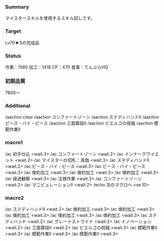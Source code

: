 ### Summary

マイスタースキルを使用するスキル回しです。

### Target

Lv70★3の完成品

### Status

作業：1580
加工：1418
CP：470
食事：てんぷらHQ

### 初期品質

7800～

### Additional

/aaction clear
/aaction コンファートゾーン
/aaction ステディハンドII
/aaction ピース・バイ・ピース
/aaction 工面算段II
/aaction ビエルゴの祝福
/aaction 模範作業II

### macro1

/ac 初手仕込 <wait.3>
/ac コンファートゾーン <wait.2>
/ac インナークワイエット <wait.2>
/ac マイスターの切札：真価 <wait.3>
/ac ステディハンドII <wait.2>
/ac ピース・バイ・ピース <wait.3>
/ac ピース・バイ・ピース <wait.3>
/ac 倹約加工 <wait.3>
/ac 倹約加工 <wait.3>
/ac 倹約加工 <wait.3>
/ac 経過観察 <wait.3>
/ac 注視作業 <wait.3>
/ac コンファートゾーン <wait.2>
/ac マニピュレーションII <wait.2>
/echo 次のマクロへ <se.10>

### macro2

/ac ステディハンドII <wait.2>
/ac 倹約加工 <wait.3>
/ac 倹約加工 <wait.3>
/ac 倹約加工 <wait.3>
/ac 倹約加工 <wait.3>
/ac 倹約加工 <wait.3>
/ac ステディハンド <wait.2>
/ac グレートストライド <wait.2>
/ac イノベーション <wait.2>
/ac 工面算段II <wait.2>
/ac ビエルゴの祝福 <wait.3>
/ac 模範作業II <wait.3>
/ac 模範作業II <wait.3>
/ac 模範作業II <wait.3>

